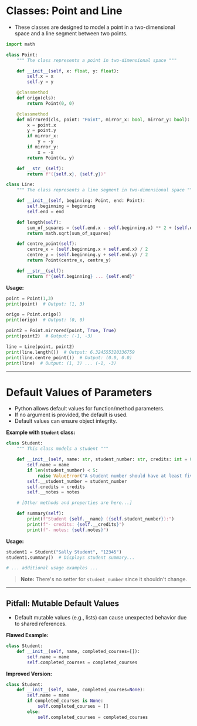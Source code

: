 # Classes: Point and Line

- These classes are designed to model a point in a two-dimensional space and a line segment between two points.

```python
import math

class Point:
    """ The class represents a point in two-dimensional space """

    def __init__(self, x: float, y: float):
        self.x = x
        self.y = y

    @classmethod
    def origo(cls):
        return Point(0, 0)

    @classmethod
    def mirrored(cls, point: "Point", mirror_x: bool, mirror_y: bool):
        x = point.x
        y = point.y
        if mirror_x:
            y = -y
        if mirror_y:
            x = -x
        return Point(x, y)

    def __str__(self):
        return f"({self.x}, {self.y})"

class Line:
    """ The class represents a line segment in two-dimensional space """

    def __init__(self, beginning: Point, end: Point):
        self.beginning = beginning
        self.end = end

    def length(self):
        sum_of_squares = (self.end.x - self.beginning.x) ** 2 + (self.end.y - self.beginning.y) ** 2
        return math.sqrt(sum_of_squares)

    def centre_point(self):
        centre_x = (self.beginning.x + self.end.x) / 2
        centre_y = (self.beginning.y + self.end.y) / 2
        return Point(centre_x, centre_y)

    def __str__(self):
        return f"{self.beginning} ... {self.end}"
```

**Usage:**
```python
point = Point(1,3)
print(point)  # Output: (1, 3)

origo = Point.origo()
print(origo)  # Output: (0, 0)

point2 = Point.mirrored(point, True, True)
print(point2)  # Output: (-1, -3)

line = Line(point, point2)
print(line.length())  # Output: 6.324555320336759
print(line.centre_point())  # Output: (0.0, 0.0)
print(line)  # Output: (1, 3) ... (-1, -3)
```

---

# Default Values of Parameters

- Python allows default values for function/method parameters.
- If no argument is provided, the default is used.
- Default values can ensure object integrity.

**Example with `Student` class:**

```python
class Student:
    """ This class models a student """

    def __init__(self, name: str, student_number: str, credits: int = 0, notes: str = ""):
        self.name = name
        if len(student_number) < 5:
            raise ValueError("A student number should have at least five characters")
        self.__student_number = student_number
        self.credits = credits
        self.__notes = notes

    # [Other methods and properties are here...]

    def summary(self):
        print(f"Student {self.__name} ({self.student_number}):")
        print(f"- credits: {self.__credits}")
        print(f"- notes: {self.notes}")
```

**Usage:**
```python
student1 = Student("Sally Student", "12345")
student1.summary()  # Displays student summary...

# ... additional usage examples ...
```

> **Note:** There's no setter for `student_number` since it shouldn't change.

---

## Pitfall: Mutable Default Values

- Default mutable values (e.g., lists) can cause unexpected behavior due to shared references.

**Flawed Example:**

```python
class Student:
    def __init__(self, name, completed_courses=[]):
        self.name = name
        self.completed_courses = completed_courses
```

**Improved Version:**
```python
class Student:
    def __init__(self, name, completed_courses=None):
        self.name = name
        if completed_courses is None:
            self.completed_courses = []
        else:
            self.completed_courses = completed_courses
```



